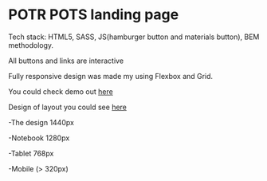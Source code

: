 # POTR POTS landing page

Tech stack: HTML5, SASS, JS(hamburger button and materials button), BEM methodology.

All buttons and links are interactive

Fully responsive design was made my using Flexbox and Grid.

You could check demo out [here](https://lara-l-art.github.io/Potr_Pots/)

Design of layout you could see [here](https://www.figma.com/file/dLOYUSLLX0exYqLSOwyioZ/Potr_Pots?node-id=1%3A36) 

-The design 1440px

-Notebook 1280px

-Tablet 768px

-Mobile (> 320px)




 

